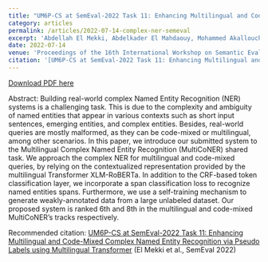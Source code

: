 ```yaml
---
title: "UM6P-CS at SemEval-2022 Task 11: Enhancing Multilingual and Code-Mixed Complex Named Entity Recognition via Pseudo Labels using Multilingual Transformer"
category: articles
permalink: /articles/2022-07-14-complex-ner-semeval
excerpt: 'Abdellah El Mekki, Abdelkader El Mahdaouy, Mohammed Akallouch, Ismail Berrada, Ahmed Khoumsi'
date: 2022-07-14
venue: 'Proceedings of the 16th International Workshop on Semantic Evaluation (SemEval-2022)'
citation: '[UM6P-CS at SemEval-2022 Task 11: Enhancing Multilingual and Code-Mixed Complex Named Entity Recognition via Pseudo Labels using Multilingual Transformer](https://aclanthology.org/2022.semeval-1.207) (El Mekki et al., SemEval 2022)'
---
```


<a href='https://aclanthology.org/2022.semeval-1.207.pdf'>Download PDF here</a>

Abstract: Building real-world complex Named Entity Recognition (NER) systems is a challenging task. This is due to the complexity and ambiguity of named entities that appear in various contexts such as short input sentences, emerging entities, and complex entities. Besides, real-world queries are mostly malformed, as they can be code-mixed or multilingual, among other scenarios. In this paper, we introduce our submitted system to the Multilingual Complex Named Entity Recognition (MultiCoNER) shared task. We approach the complex NER for multilingual and code-mixed queries, by relying on the contextualized representation provided by the multilingual Transformer XLM-RoBERTa. In addition to the CRF-based token classification layer, we incorporate a span classification loss to recognize named entities spans. Furthermore, we use a self-training mechanism to generate weakly-annotated data from a large unlabeled dataset. Our proposed system is ranked 6th and 8th in the multilingual and code-mixed MultiCoNER’s tracks respectively.


 Recommended citation: [UM6P-CS at SemEval-2022 Task 11: Enhancing Multilingual and Code-Mixed Complex Named Entity Recognition via Pseudo Labels using Multilingual Transformer](https://aclanthology.org/2022.semeval-1.207) (El Mekki et al., SemEval 2022)